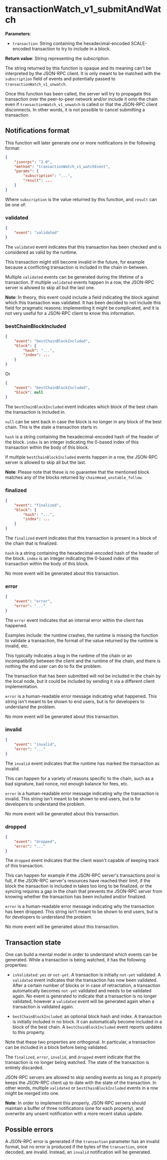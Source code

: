 # transactionWatch_v1_submitAndWatch

**Parameters**:

- `transaction`: String containing the hexadecimal-encoded SCALE-encoded transaction to try to include in a block.

**Return value**: String representing the subscription.

The string returned by this function is opaque and its meaning can't be interpreted by the JSON-RPC client. It is only meant to be matched with the `subscription` field of events and potentially passed to `transactionWatch_v1_unwatch`.

Once this function has been called, the server will try to propagate this transaction over the peer-to-peer network and/or include it onto the chain even if `transactionWatch_v1_unwatch` is called or that the JSON-RPC client disconnects. In other words, it is not possible to cancel submitting a transaction.

## Notifications format

This function will later generate one or more notifications in the following format:

```json
{
    "jsonrpc": "2.0",
    "method": "transactionWatch_v1_watchEvent",
    "params": {
        "subscription": "...",
        "result": ...
    }
}
```

Where `subscription` is the value returned by this function, and `result` can be one of:

### validated

```json
{
    "event": "validated"
}
```

The `validated` event indicates that this transaction has been checked and is considered as valid by the runtime.

This transaction might still become invalid in the future, for example because a conflicting transaction is included in the chain in-between.

Multiple `validated` events can be generated during the lifetime of a transaction. If multiple `validated` events happen in a row, the JSON-RPC server is allowed to skip all but the last one.

**Note**: In theory, this event could include a field indicating the block against which this transaction was validated. It has been decided to not include this field for pragmatic reasons: implementing it might be complicated, and it is not very useful for a JSON-RPC client to know this information.

### bestChainBlockIncluded

```json
{
    "event": "bestChainBlockIncluded",
    "block": {
        "hash": "...",
        "index": ...
    }
}
```

Or

```json
{
    "event": "bestChainBlockIncluded",
    "block": null
}
```

The `bestChainBlockIncluded` event indicates which block of the best chain the transaction is included in.

`null` can be sent back in case the block is no longer in any block of the best chain. This is the state a transaction starts in.

`hash` is a string containing the hexadecimal-encoded hash of the header of the block. `index` is an integer indicating the 0-based index of this transaction within the body of this block.

If multiple `bestChainBlockIncluded` events happen in a row, the JSON-RPC server is allowed to skip all but the last.

**Note**: Please note that these is no guarantee that the mentioned block matches any of the blocks returned by `chainHead_unstable_follow`.

### finalized

```json
{
    "event": "finalized",
    "block": {
        "hash": "...",
        "index": ...
    }
}
```

The `finalized` event indicates that this transaction is present in a block of the chain that is finalized.

`hash` is a string containing the hexadecimal-encoded hash of the header of the block. `index` is an integer indicating the 0-based index of this transaction within the body of this block.

No more event will be generated about this transaction.

### error

```json
{
    "event": "error",
    "error": "..."
}
```

The `error` event indicates that an internal error within the client has happened.

Examples include: the runtime crashes, the runtime is missing the function to validate a transaction, the format of the value returned by the runtime is invalid, etc.

This typically indicates a bug in the runtime of the chain or an incompatibility between the client and the runtime of the chain, and there is nothing the end user can do to fix the problem.

The transaction that has been submitted will not be included in the chain by the local node, but it could be included by sending it via a different client implementation.

`error` is a human-readable error message indicating what happened. This string isn't meant to be shown to end users, but is for developers to understand the problem.

No more event will be generated about this transaction.

### invalid

```json
{
    "event": "invalid",
    "error": "..."
}
```

The `invalid` event indicates that the runtime has marked the transaction as invalid.

This can happen for a variety of reasons specific to the chain, such as a bad signature, bad nonce, not enough balance for fees, etc.

`error` is a human-readable error message indicating why the transaction is invalid. This string isn't meant to be shown to end users, but is for developers to understand the problem.

No more event will be generated about this transaction.

### dropped

```json
{
    "event": "dropped",
    "error": "..."
}
```

The `dropped` event indicates that the client wasn't capable of keeping track of this transaction.

This can happen for example if the JSON-RPC server's transactions pool is full, if the JSON-RPC server's resources have reached their limit, if the block the transaction is included in takes too long to be finalized, or the syncing requires a gap in the chain that prevents the JSON-RPC server from knowing whether the transaction has been included and/or finalized.

`error` is a human-readable error message indicating why the transaction has been dropped. This string isn't meant to be shown to end users, but is for developers to understand the problem.

No more event will be generated about this transaction.

## Transaction state

One can build a mental model in order to understand which events can be generated. While a transaction is being watched, it has the following properties:

- `isValidated`: `yes` or `not-yet`. A transaction is initially `not-yet` validated. A `validated` event indicates that the transaction has now been validated. After a certain number of blocks or in case of retractation, a transaction automatically becomes `not-yet` validated and needs to be validated again. No event is generated to indicate that a transaction is no longer validated, however a `validated` event will be generated again when a transaction is validated again.

- `bestChainBlockIncluded`: an optional block hash and index. A transaction is initially included in no block. It can automatically become included in a block of the best chain. A `bestChainBlockIncluded` event reports updates to this property.

Note that these two properties are orthogonal. In particular, a transaction can be included in a block before being validated.

The `finalized`, `error`, `invalid`, and `dropped` event indicate that the transaction is no longer being watched. The state of the transaction is entirely discarded.

JSON-RPC servers are allowed to skip sending events as long as it properly keeps the JSON-RPC client up to date with the state of the transaction. In other words, multiple `validated` or `bestChainBlockIncluded` events in a row might be merged into one.

**Note**: In order to implement this properly, JSON-RPC servers should maintain a buffer of three notifications (one for each property), and overwrite any unsent notification with a more recent status update.

## Possible errors

A JSON-RPC error is generated if the `transaction` parameter has an invalid format, but no error is produced if the bytes of the `transaction`, once decoded, are invalid. Instead, an `invalid` notification will be generated.

